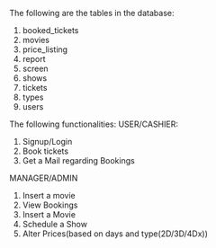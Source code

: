 The following are the tables in the database:
1. booked_tickets
2. movies
3. price_listing
4. report
5. screen
6. shows
7. tickets
8. types
9. users

The following functionalities:
USER/CASHIER:
1. Signup/Login
2. Book tickets
3. Get a Mail regarding Bookings

MANAGER/ADMIN
1. Insert a movie
2. View Bookings
3. Insert a Movie
4. Schedule a Show
5. Alter Prices(based on days and type(2D/3D/4Dx))

